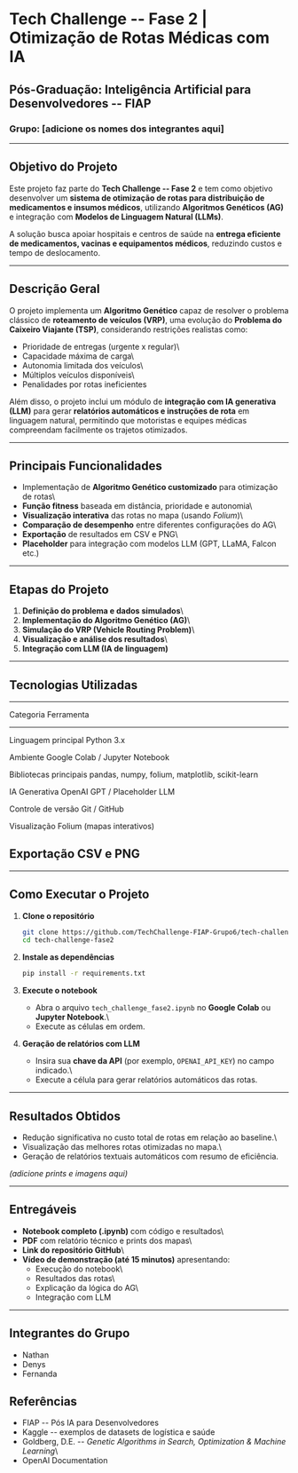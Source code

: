 #  Tech Challenge -- Fase 2 \| Otimização de Rotas Médicas com IA

##  Pós-Graduação: Inteligência Artificial para Desenvolvedores -- FIAP

### Grupo: \[adicione os nomes dos integrantes aqui\]

------------------------------------------------------------------------

##  Objetivo do Projeto

Este projeto faz parte do **Tech Challenge -- Fase 2** e tem como
objetivo desenvolver um **sistema de otimização de rotas para
distribuição de medicamentos e insumos médicos**, utilizando
**Algoritmos Genéticos (AG)** e integração com **Modelos de Linguagem
Natural (LLMs)**.

A solução busca apoiar hospitais e centros de saúde na **entrega
eficiente de medicamentos, vacinas e equipamentos médicos**, reduzindo
custos e tempo de deslocamento.

------------------------------------------------------------------------

##  Descrição Geral

O projeto implementa um **Algoritmo Genético** capaz de resolver o
problema clássico de **roteamento de veículos (VRP)**, uma evolução do
**Problema do Caixeiro Viajante (TSP)**, considerando restrições
realistas como:

-   Prioridade de entregas (urgente x regular)\
-   Capacidade máxima de carga\
-   Autonomia limitada dos veículos\
-   Múltiplos veículos disponíveis\
-   Penalidades por rotas ineficientes

Além disso, o projeto inclui um módulo de **integração com IA generativa
(LLM)** para gerar **relatórios automáticos e instruções de rota** em
linguagem natural, permitindo que motoristas e equipes médicas
compreendam facilmente os trajetos otimizados.

------------------------------------------------------------------------

##  Principais Funcionalidades

-   Implementação de **Algoritmo Genético customizado** para otimização
    de rotas\
-   **Função fitness** baseada em distância, prioridade e autonomia\
-   **Visualização interativa** das rotas no mapa (usando *Folium*)\
-   **Comparação de desempenho** entre diferentes configurações do AG\
-   **Exportação** de resultados em CSV e PNG\
-   **Placeholder** para integração com modelos LLM (GPT, LLaMA, Falcon
    etc.)

------------------------------------------------------------------------

##  Etapas do Projeto

1.  **Definição do problema e dados simulados**\
2.  **Implementação do Algoritmo Genético (AG)**\
3.  **Simulação do VRP (Vehicle Routing Problem)**\
4.  **Visualização e análise dos resultados**\
5.  **Integração com LLM (IA de linguagem)**

------------------------------------------------------------------------

##  Tecnologias Utilizadas

  -----------------------------------------------------------------------
  Categoria                           Ferramenta
  ----------------------------------- -----------------------------------
  Linguagem principal                 Python 3.x

  Ambiente                            Google Colab / Jupyter Notebook

  Bibliotecas principais              pandas, numpy, folium, matplotlib,
                                      scikit-learn

  IA Generativa                       OpenAI GPT / Placeholder LLM

  Controle de versão                  Git / GitHub

  Visualização                        Folium (mapas interativos)

  Exportação                          CSV e PNG
  -----------------------------------------------------------------------

------------------------------------------------------------------------

##  Como Executar o Projeto

1.  **Clone o repositório**

    ``` bash
    git clone https://github.com/TechChallenge-FIAP-Grupo6/tech-challenge-fase2.git
    cd tech-challenge-fase2
    ```

2.  **Instale as dependências**

    ``` bash
    pip install -r requirements.txt
    ```

3.  **Execute o notebook**

    -   Abra o arquivo `tech_challenge_fase2.ipynb` no **Google Colab**
        ou **Jupyter Notebook**.\
    -   Execute as células em ordem.

4.  **Geração de relatórios com LLM**

    -   Insira sua **chave da API** (por exemplo, `OPENAI_API_KEY`) no
        campo indicado.\
    -   Execute a célula para gerar relatórios automáticos das rotas.

------------------------------------------------------------------------

##  Resultados Obtidos

-   Redução significativa no custo total de rotas em relação ao
    baseline.\
-   Visualização das melhores rotas otimizadas no mapa.\
-   Geração de relatórios textuais automáticos com resumo de eficiência.

*(adicione prints e imagens aqui)*

------------------------------------------------------------------------

##  Entregáveis

-   **Notebook completo (.ipynb)** com código e resultados\
-   **PDF** com relatório técnico e prints dos mapas\
-   **Link do repositório GitHub**\
-   **Vídeo de demonstração (até 15 minutos)** apresentando:
    -   Execução do notebook\
    -   Resultados das rotas\
    -   Explicação da lógica do AG\
    -   Integração com LLM

------------------------------------------------------------------------

##  Integrantes do Grupo
-   Nathan
-   Denys
-   Fernanda

  ##  Referências

-   FIAP -- Pós IA para Desenvolvedores
-   Kaggle -- exemplos de datasets de logística e saúde
-   Goldberg, D.E. -- *Genetic Algorithms in Search, Optimization &
    Machine Learning*\
-   OpenAI Documentation




